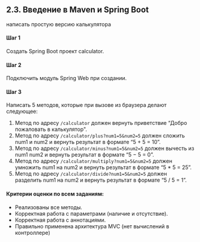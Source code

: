 ## 2.3. Введение в Maven и Spring Boot
написать простую версию калькулятора
#### Шаг 1
Создать Spring Boot проект calculator.
#### Шаг 2
Подключить модуль Spring Web при создании.
#### Шаг 3
Написать 5 методов, которые при вызове из браузера делают следующее:
1. Метод по адресу `/calculator` должен вернуть приветствие “Добро пожаловать в калькулятор".
2. Метод по адресу `/calculator/plus?num1=5&num2=5` должен сложить num1 и num2 и вернуть результат в формате “5 + 5 = 10”.
3. Метод по адресу `/calculator/minus?num1=5&num2=5` должен вычесть из num1 num2 и вернуть результат в формате “5 − 5 = 0”.
4. Метод по адресу `/calculator/multiply?num1=5&num2=5` должен умножить num1 на num2 и вернуть результат в формате “5 * 5 = 25”.
5. Метод по адресу `/calculator/divide?num1=5&num2=5` должен разделить num1 на num2 и вернуть результат в формате “5 / 5 = 1”.
#### Критерии оценки по всем заданиям:
- Реализованы все методы.
- Корректная работа с параметрами (наличие и отсутствие).
- Корректная работа с аннотациями.
- Правильно применена архитектура MVC (нет вычислений в контроллере)